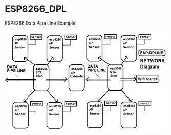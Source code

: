 # ESP8266_DPL
ESP8266 Data Pipe Line Example

![ESP-DPL](https://github.com/SmazControl/ESP8266_DPL/blob/master/ESP-DPLINE.png?raw=true)
